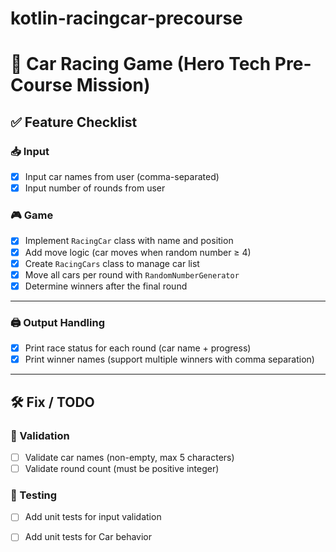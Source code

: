 # kotlin-racingcar-precourse

# 🚗 Car Racing Game (Hero Tech Pre-Course Mission)

## ✅ Feature Checklist

### 📥 Input

- [x] Input car names from user (comma-separated)
- [x] Input number of rounds from user

### 🎮 Game

- [x] Implement `RacingCar` class with name and position
- [x] Add move logic (car moves when random number ≥ 4)
- [x] Create `RacingCars` class to manage car list
- [x] Move all cars per round with `RandomNumberGenerator`
- [x] Determine winners after the final round

---

### 🖨 Output Handling

- [x] Print race status for each round (car name + progress)
- [x] Print winner names (support multiple winners with comma separation)

---

## 🛠 Fix / TODO

### 🚫 Validation

- [ ] Validate car names (non-empty, max 5 characters)  
- [ ] Validate round count (must be positive integer)  

### 🧪 Testing

- [ ] Add unit tests for input validation
- [ ] Add unit tests for Car behavior

